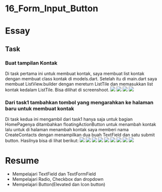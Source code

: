 # 16_Form_Input_Button

# Essay

## Task

### Buat tampilan Kontak
Di task pertama ini untuk membuat kontak, saya  membuat list kontak dengan membuat class kontak di models.dart. Setelah itu di main.dart saya membuat ListView.builder dengan mereturn ListTile dan memasukkan list kontak kedalam ListTile. Bisa dilihat di screenshoot.
![](screenshoot/SourceCodeTask1_main1.1.png)
![](screenshoot/SourceCodeTask1_main1.2.png)
![](screenshoot/SourceCodemodels.png)
![](screenshoot/OutputTask1.png)

### Dari task1 tambahkan tombol yang mengarahkan ke halaman baru untuk membuat kontak
Di task kedua ini mengambil dari task1 hanya saja untuk bagian HomePagenya ditambahkan floatingActionButton untuk menambah kontak lalu untuk di halaman menambah kontak saya memberi nama CreateContacts dengan menampilkan dua buah TextField dan satu submit button. Hasilnya bisa di lihat berikut:
![](screenshoot/SourceCodeTask2_mainpng)
![](screenshoot/SourceCodeTask2_homePage1.1.png)
![](screenshoot/SourceCodeTask2_homePage1.2.png)
![](screenshoot/SourceCodeTask2_CreateContacts1.1.png)
![](screenshoot/SourceCodeTask2_CreateContacts1.2.png)
![](screenshoot/SourceCodeTask2_CreateContacts1.3.png)
![](screenshoot/OutputTask2.1.png)
![](screenshoot/OutputTask2.2.png)
![](screenshoot/OutputTask2.3.png)

# Resume
- Mempelajari TextField dan TextFormField
- Mempelajari Radio, Checkbox dan dropdown
- Mempelajari Button(Elevated dan Icon button)